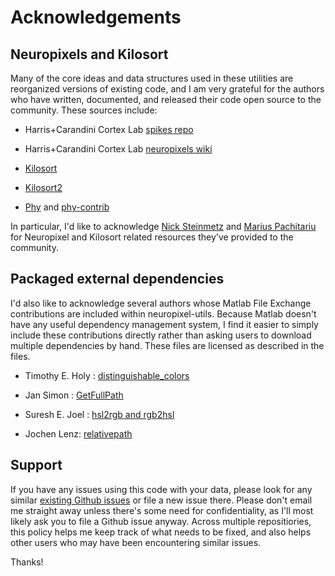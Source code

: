 # Acknowledgements

## Neuropixels and Kilosort

Many of the core ideas and data structures used in these utilities are reorganized versions of existing code, and I am very grateful for the authors who have written, documented, and released their code open source to the community. These sources include:

* Harris+Carandini Cortex Lab [spikes repo](https://github.com/cortex-lab/spikes)

* Harris+Carandini Cortex Lab [neuropixels wiki](https://github.com/cortex-lab/neuropixels/wiki)

* [Kilosort](https://github.com/cortex-lab/KiloSort)

* [Kilosort2](https://github.com/MouseLand/Kilosort2)

* [Phy](https://github.com/kwikteam/phy) and [phy-contrib](https://github.com/kwikteam/phy-contrib)

In particular, I'd like to acknowledge [Nick Steinmetz](http://www.nicksteinmetz.com/) and [Marius Pachitariu](https://www.janelia.org/people/marius-pachitariu) for Neuropixel and Kilosort related resources they've provided to the community.

## Packaged external dependencies

I'd also like to acknowledge several authors whose Matlab File Exchange contributions are included within neuropixel-utils. Because Matlab doesn't have any useful dependency management system, I find it easier to simply include these contributions directly rather than asking users to download multiple dependencies by hand. These files are licensed as described in the files.

* Timothy E. Holy : [distinguishable_colors](https://www.mathworks.com/matlabcentral/fileexchange/29702-generate-maximally-perceptually-distinct-colors)

* Jan Simon : [GetFullPath](https://www.mathworks.com/matlabcentral/fileexchange/28249-getfullpath)

* Suresh E. Joel : [hsl2rgb and rgb2hsl](https://www.mathworks.com/matlabcentral/fileexchange/3360-rgb-to-hsl)

* Jochen Lenz: [relativepath](https://www.mathworks.com/matlabcentral/fileexchange/3858-relativepath-m)

## Support

If you have any issues using this code with your data, please look for any similar [existing Github issues](https://github.com/djoshea/neuropixel-utils/issues) or file a new issue there. Please don't email me straight away unless there's some need for confidentiality, as I'll most likely ask you to file a Github issue anyway. Across multiple repositiories, this policy helps me keep track of what needs to be fixed, and also helps other users who may have been encountering similar issues.

Thanks!
